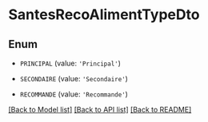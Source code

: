 # SantesRecoAlimentTypeDto


## Enum

* `PRINCIPAL` (value: `'Principal'`)

* `SECONDAIRE` (value: `'Secondaire'`)

* `RECOMMANDE` (value: `'Recommande'`)

[[Back to Model list]](../README.md#documentation-for-models) [[Back to API list]](../README.md#documentation-for-api-endpoints) [[Back to README]](../README.md)


